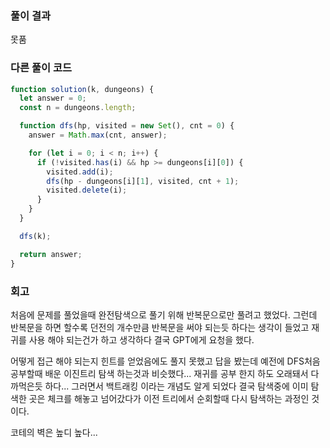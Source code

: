 ### 풀이 결과

못품

### 다른 풀이 코드

```javascript
function solution(k, dungeons) {
  let answer = 0;
  const n = dungeons.length;

  function dfs(hp, visited = new Set(), cnt = 0) {
    answer = Math.max(cnt, answer);

    for (let i = 0; i < n; i++) {
      if (!visited.has(i) && hp >= dungeons[i][0]) {
        visited.add(i);
        dfs(hp - dungeons[i][1], visited, cnt + 1);
        visited.delete(i);
      }
    }
  }

  dfs(k);

  return answer;
}
```

### 회고

처음에 문제를 풀었을때 완전탐색으로 풀기 위해 반복문으로만 풀려고 했었다.
그런데 반복문을 하면 할수록 던전의 개수만큼 반복문을 써야 되는듯 하다는 생각이 들었고
재귀를 사용 해야 되는건가 하고 생각하다 결국 GPT에게 요청을 했다.

어떻게 접근 해야 되는지 힌트를 얻었음에도 풀지 못했고 답을 봤는데
예전에 DFS처음 공부할때 배운 이진트리 탐색 하는것과 비슷했다... 재귀를 공부 한지 하도 오래돼서 다 까먹은듯 하다...
그러면서 백트래킹 이라는 개념도 알게 되었다 결국 탐색중에 이미 탐색한 곳은 체크를 해놓고 넘어갔다가 이전 트리에서 순회할때 다시 탐색하는 과정인 것이다.

코테의 벽은 높디 높다...
